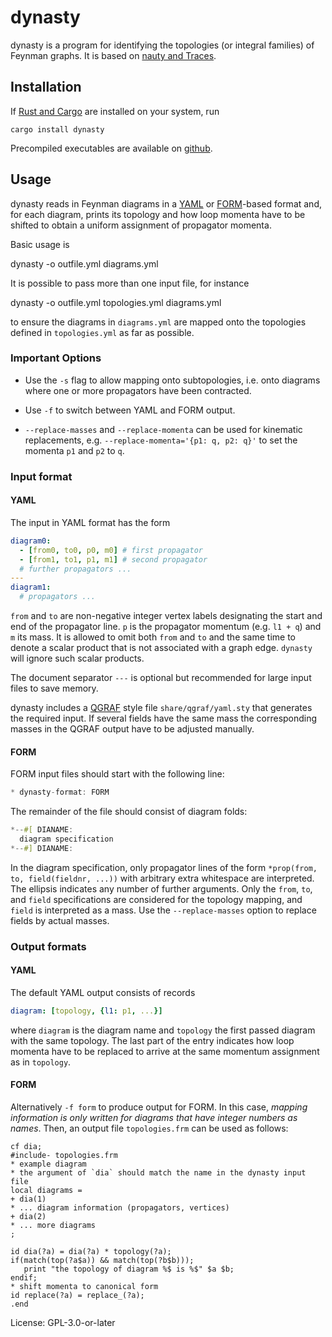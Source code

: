 # dynasty

dynasty is a program for identifying the topologies (or integral
families) of Feynman graphs. It is based on [nauty and
Traces](http://pallini.di.uniroma1.it/).

## Installation

If [Rust and Cargo](https://www.rust-lang.org/) are installed on your
system, run

    cargo install dynasty

Precompiled executables are available on
[github](https://github.com/a-maier/dynasty).

## Usage

dynasty reads in Feynman diagrams in a [YAML](https://yaml.org/) or
[FORM](https://github.com/vermaseren/form)-based format and, for each
diagram, prints its topology and how loop momenta have to be shifted
to obtain a uniform assignment of propagator momenta.

Basic usage is

  dynasty -o outfile.yml diagrams.yml

It is possible to pass more than one input file, for instance

  dynasty -o outfile.yml topologies.yml diagrams.yml

to ensure the diagrams in `diagrams.yml` are mapped onto the
topologies defined in `topologies.yml` as far as possible.

### Important Options

* Use the `-s` flag to allow mapping onto subtopologies, i.e. onto
  diagrams where one or more propagators have been contracted.

* Use `-f` to switch between YAML and FORM output.

* `--replace-masses` and `--replace-momenta` can be used for kinematic
  replacements, e.g. `--replace-momenta='{p1: q, p2: q}'` to set the
  momenta `p1` and `p2` to `q`.

### Input format

#### YAML

The input in YAML format has the form
```yaml
diagram0:
  - [from0, to0, p0, m0] # first propagator
  - [from1, to1, p1, m1] # second propagator
  # further propagators ...
---
diagram1:
  # propagators ...
```
`from` and `to` are non-negative integer vertex labels designating
the start and end of the propagator line. `p` is the propagator
momentum (e.g. `l1 + q`) and `m` its mass. It is allowed to omit
both `from` and `to` and the same time to denote a scalar product
that is not associated with a graph edge. `dynasty` will ignore
such scalar products.

The document separator `---` is optional but recommended for large
input files to save memory.

dynasty includes a
[QGRAF](http://cfif.ist.utl.pt/~paulo/qgraf.html) style file
`share/qgraf/yaml.sty` that generates the required input. If
several fields have the same mass the corresponding masses in the
QGRAF output have to be adjusted manually.

#### FORM

FORM input files should start with the following line:
```rust
* dynasty-format: FORM
```
The remainder of the file should consist of diagram folds:
```rust
*--#[ DIANAME:
  diagram specification
*--#] DIANAME:
```
In the diagram specification, only propagator lines of the form
`*prop(from, to, field(fieldnr, ...))` with arbitrary extra
whitespace are interpreted. The ellipsis indicates any number of
further arguments. Only the `from`, `to`, and `field`
specifications are considered for the topology mapping, and
`field` is interpreted as a mass. Use the `--replace-masses`
option to replace fields by actual masses.

### Output formats

#### YAML

The default YAML output consists of records
```yaml
diagram: [topology, {l1: p1, ...}]
```
where `diagram` is the diagram name and `topology` the first
passed diagram with the same topology. The last part of the entry
indicates how loop momenta have to be replaced to arrive at the
same momentum assignment as in `topology`.

#### FORM

Alternatively `-f form` to produce output for FORM. In this case,
*mapping information is only written for diagrams that have integer
numbers as names*. Then, an output file `topologies.frm` can be
used as follows:
```FORM
cf dia;
#include- topologies.frm
* example diagram
* the argument of `dia` should match the name in the dynasty input file
local diagrams =
+ dia(1)
* ... diagram information (propagators, vertices)
+ dia(2)
* ... more diagrams
;

id dia(?a) = dia(?a) * topology(?a);
if(match(top(?a$a)) && match(top(?b$b)));
   print "the topology of diagram %$ is %$" $a $b;
endif;
* shift momenta to canonical form
id replace(?a) = replace_(?a);
.end
```

License: GPL-3.0-or-later

